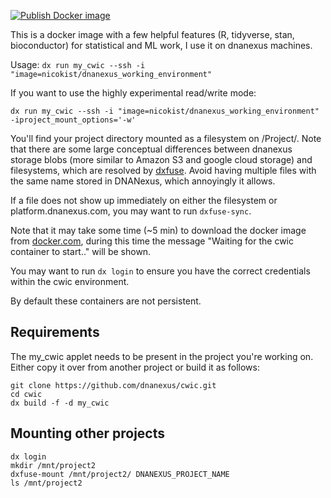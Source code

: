 [![Publish Docker image](https://github.com/nicokist/dnanexus_working_environment/actions/workflows/docker-image.yml/badge.svg)](https://github.com/nicokist/dnanexus_working_environment/actions/workflows/docker-image.yml)

This is a docker image with a few helpful features (R, tidyverse, stan, bioconductor) for statistical and ML work, I use it on dnanexus machines.

Usage: 
`dx run my_cwic --ssh -i "image=nicokist/dnanexus_working_environment"`

If you want to use the highly experimental read/write mode:

`dx run my_cwic --ssh -i "image=nicokist/dnanexus_working_environment" -iproject_mount_options='-w'`

You'll find your project directory mounted as a filesystem on /Project/. Note that there are some large conceptual differences between dnanexus storage blobs (more similar to Amazon S3 and google cloud storage) and filesystems, which are resolved by [dxfuse](https://github.com/dnanexus/dxfuse). Avoid having multiple files with the same name stored in DNANexus, which annoyingly it allows.

If a file does not show up immediately on either the filesystem or platform.dnanexus.com, you may want to run `dxfuse-sync`.

Note that it may take some time (~5 min) to download the docker image from [docker.com](https://hub.docker.com/repository/docker/nicokist/dnanexus_working_environment), during this time the message "Waiting for the cwic container to start.." will be shown.

You may want to run `dx login` to ensure you have the correct credentials within the cwic environment.

By default these containers are not persistent.



## Requirements
The my_cwic applet needs to be present in the project you're working on. Either copy it over from another project or build it as follows:

```
git clone https://github.com/dnanexus/cwic.git
cd cwic
dx build -f -d my_cwic
```
## Mounting other projects

```
dx login
mkdir /mnt/project2
dxfuse-mount /mnt/project2/ DNANEXUS_PROJECT_NAME
ls /mnt/project2
```
